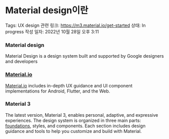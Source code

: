 # Material design이란

Tags: UX design
관련 링크: https://m3.material.io/get-started
상태: In progress
작성 일자: 2022년 10월 28일 오후 3:11

### Material design

Material Design is a design system built and supported by Google designers and developers

### [Material.io](https://m3.material.io/get-started)

[Material.io](http://material.io/) includes in-depth UX guidance and UI component implementations for Android, Flutter, and the Web.

### Material 3

The latest version, Material 3, enables personal, adaptive, and expressive experiences. The design system is organized in three main parts: [foundations](Material%20design%20-%20foundation%20e2d00acb961d4ae99ed913d8efb81253.md), styles, and components. Each section includes design guidance and tools to help you customize and build with Material.